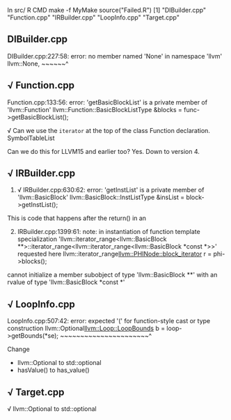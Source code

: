 In src/
R CMD make -f MyMake 
source("Failed.R")
[1] "DIBuilder.cpp" "Function.cpp"  "IRBuilder.cpp" "LoopInfo.cpp" "Target.cpp"


## DIBuilder.cpp

DIBuilder.cpp:227:58: error: no member named 'None' in namespace 'llvm'
                                                   llvm::None,
                                                   ~~~~~~^


## √ Function.cpp

Function.cpp:133:56: error: 'getBasicBlockList' is a private member of 'llvm::Function'
llvm::Function::BasicBlockListType &blocks = func->getBasicBlockList();

√ Can we use the `iterator` at the top of the class Function declaration.
SymbolTableList<BasicBlock>

Can we do this for LLVM15 and earlier too?  Yes. Down to version 4.


## √ IRBuilder.cpp

1. √ IRBuilder.cpp:630:62: error: 'getInstList' is a private member of 'llvm::BasicBlock'
            llvm::BasicBlock::InstListType &insList = block->getInstList();

This is code that happens after the return() in an 

2. IRBuilder.cpp:1399:61: note: in instantiation of function template specialization 'llvm::iterator_range<llvm::BasicBlock **>::iterator_range<llvm::iterator_range<llvm::BasicBlock *const *>>' requested
      here
      llvm::iterator_range<llvm::PHINode::block_iterator> r = phi->blocks();

cannot initialize a member subobject of type 'llvm::BasicBlock **' with an rvalue of type 'llvm::BasicBlock *const *'



## √ LoopInfo.cpp

LoopInfo.cpp:507:42: error: expected '(' for function-style cast or type construction
    llvm::Optional<llvm::Loop::LoopBounds> b = loop->getBounds(*se);
    ~~~~~~~~~~~~~~~~~~~~~~^

Change
+ llvm::Optional to std::optional
+ hasValue() to has_value()



## √ Target.cpp

√ llvm::Optional to std::optional